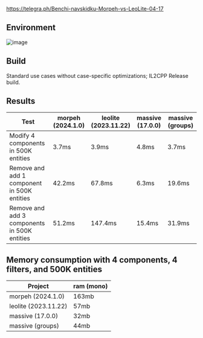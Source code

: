 https://telegra.ph/Benchi-navskidku-Morpeh-vs-LeoLite-04-17

## Environment

![image](https://github.com/user-attachments/assets/6e9d60d5-819e-4557-8d31-4ddc83fed7fd)

## Build

Standard use cases without case-specific optimizations; IL2CPP Release build.

## Results

| Test                                         | morpeh (2024.1.0)  | leolite (2023.11.22) | massive (17.0.0) | massive (groups) |
| -------------------------------------------- | ------------------ | -------------------- | ---------------- | ---------------- |
| Modify 4 components in 500K entities         | 3.7ms              | 3.9ms                | 4.8ms            | 3.7ms            |
| Remove and add 1 component in 500K entities  | 42.2ms             | 67.8ms               | 6.3ms            | 19.6ms           |
| Remove and add 3 components in 500K entities | 51.2ms             | 147.4ms              | 15.4ms           | 31.9ms           |

## Memory consumption with 4 components, 4 filters, and 500K entities

| Project              | ram (mono) |
| -------------------- | ---------- |
| morpeh (2024.1.0)    | 163mb      |
| leolite (2023.11.22) | 57mb       |
| massive (17.0.0)     | 32mb       |
| massive (groups)     | 44mb       |
